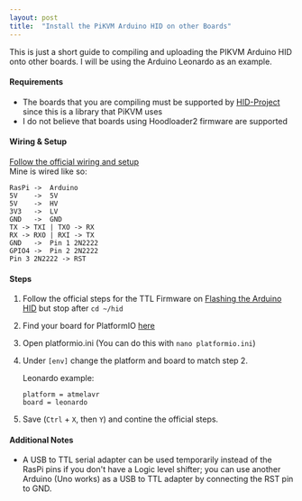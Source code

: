 ```yaml
---
layout: post
title:  "Install the PiKVM Arduino HID on other Boards"
---
```


This is just a short guide to compiling and uploading the PIKVM Arduino HID onto other boards. I will be using the Arduino Leonardo as an example.<!--more-->

#### Requirements
* The boards that you are compiling must be supported by [HID-Project](https://github.com/NicoHood/HID) since this is a library that PiKVM uses
* I do not believe that boards using Hoodloader2 firmware are supported

#### Wiring & Setup
[Follow the official wiring and setup](https://docs.pikvm.org/arduino_hid/#usb-keyboard-and-mouse)  
Mine is wired like so:  
```
RasPi ->  Arduino
5V    ->  5V
5V    ->  HV
3V3   ->  LV
GND   ->  GND
TX -> TXI | TXO -> RX
RX -> RXO | RXI -> TX
GND   ->  Pin 1 2N2222
GPIO4 ->  Pin 2 2N2222
Pin 3 2N2222 -> RST
```

#### Steps
1. Follow the official steps for the TTL Firmware on [Flashing the Arduino HID](https://docs.pikvm.org/flashing_hid/#ttl-firmware-the-default-option) but stop after `cd ~/hid`
2. Find your board for PlatformIO [here](https://docs.platformio.org/en/latest/boards/index.html#boards)
3. Open platformio.ini (You can do this with `nano platformio.ini`)
4. Under `[env]` change the platform and board to match step 2.

	Leonardo example:
	```
	platform = atmelavr
	board = leonardo
	```
5. Save (`Ctrl` + `X`, then `Y`) and contine the official steps.

#### Additional Notes
* A USB to TTL serial adapter can be used temporarily instead of the RasPi pins if you don't have a Logic level shifter; you can use another Arduino (Uno works) as a USB to TTL adapter by connecting the RST pin to GND.